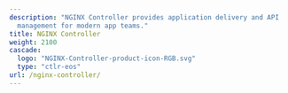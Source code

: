 ```yaml
---
description: "NGINX Controller provides application delivery and API
  management for modern app teams."
title: NGINX Controller
weight: 2100
cascade:
  logo: "NGINX-Controller-product-icon-RGB.svg"
  type: "ctlr-eos"
url: /nginx-controller/
---
```




